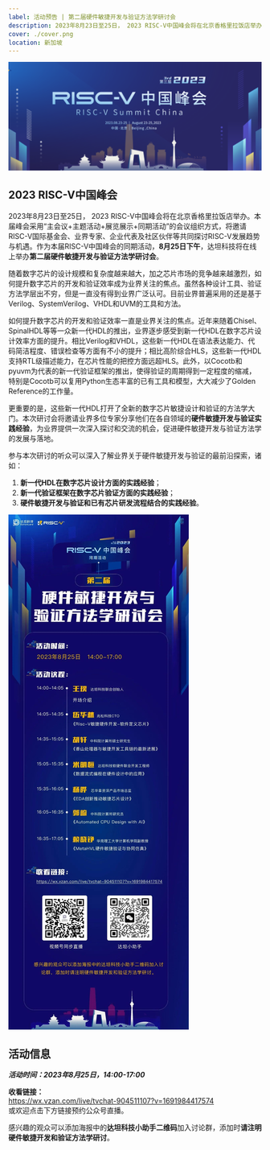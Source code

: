 ```yaml
---
label: 活动预告 | 第二届硬件敏捷开发与验证方法学研讨会
description: 2023年8月23日至25日， 2023 RISC-V中国峰会将在北京香格里拉饭店举办。本届峰会采用“主会议+主题活动+展览展示+同期活动”的会议组织方式，将邀请RISC-V国际基金会、业界专家、企业代表及社区伙伴等共同探讨RISC-V发展趋势与机遇。作为本届RISC-V中国峰会的同期活动，8月25日下午，达坦科技将在线上举办第二届硬件敏捷开发与验证方法学研讨会。
cover: ./cover.png
location: 新加坡
---
```


![图片](./cover.png)

## 2023 RISC-V中国峰会

2023年8月23日至25日， 2023 RISC-V中国峰会将在北京香格里拉饭店举办。本届峰会采用“主会议+主题活动+展览展示+同期活动”的会议组织方式，将邀请RISC-V国际基金会、业界专家、企业代表及社区伙伴等共同探讨RISC-V发展趋势与机遇。作为本届RISC-V中国峰会的同期活动，**8月25日下午**，达坦科技将在线上举办**第二届硬件敏捷开发与验证方法学研讨会**。

随着数字芯片的设计规模和复杂度越来越大，加之芯片市场的竞争越来越激烈，如何提升数字芯片的开发和验证效率成为业界关注的焦点。虽然各种设计工具、验证方法学层出不穷，但是一直没有得到业界广泛认可。目前业界普遍采用的还是基于Verilog、SystemVerilog、VHDL和UVM的工具和方法。

如何提升数字芯片的开发和验证效率一直是业界关注的焦点。近年来随着Chisel、SpinalHDL等等一众新一代HDL的推出，业界逐步感受到新一代HDL在数字芯片设计效率方面的提升。相比Verilog和VHDL，这些新一代HDL在语法表达能力、代码简洁程度、错误检查等方面有不小的提升；相比高阶综合HLS，这些新一代HDL支持RTL级描述能力，在芯片性能的把控方面远超HLS。此外，以Cocotb和pyuvm为代表的新一代验证框架的推出，使得验证的周期得到一定程度的缩减，特别是Cocotb可以复用Python生态丰富的已有工具和模型，大大减少了Golden Reference的工作量。

更重要的是，这些新一代HDL打开了全新的数字芯片敏捷设计和验证的方法学大门。本次研讨会将邀请业界多位专家分享他们在各自领域的**硬件敏捷开发与验证实践经验**，为业界提供一次深入探讨和交流的机会，促进硬件敏捷开发与验证方法学的发展与落地。

参与本次研讨的听众可以深入了解业界关于硬件敏捷开发与验证的最前沿探索，诸如：

1. **新一代HDL在数字芯片设计方面的实践经验**；
2. **新一代验证框架在数字芯片验证方面的实践经验**；
3. **硬件敏捷开发与验证和已有芯片研发流程结合的实践经验**。

![图片](./image1.jpg)

## 活动信息

***活动时间：2023年8月25日，14:00-17:00***

**收看链接：**  
https://wx.vzan.com/live/tvchat-904511107?v=1691984417574  
或欢迎点击下方链接预约公众号直播。

感兴趣的观众可以添加海报中的**达坦科技小助手二维码**加入讨论群，添加时**请注明硬件敏捷开发和验证方法学研讨**。